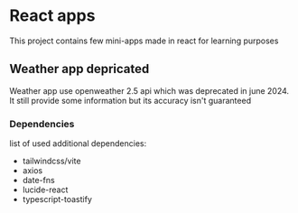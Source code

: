 # React apps

This project contains few mini-apps made in react for learning purposes

## Weather app depricated

Weather app use openweather 2.5 api which was deprecated in june 2024.
It still provide some information but its accuracy isn't guaranteed

### Dependencies

list of used additional dependencies:
- tailwindcss/vite
- axios
- date-fns
- lucide-react
- typescript-toastify

